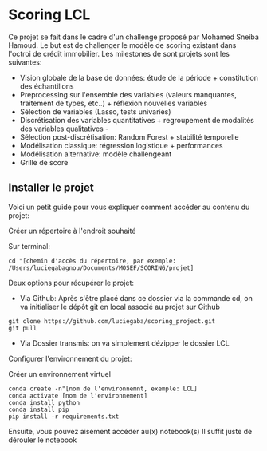 # Scoring LCL


Ce projet se fait dans le cadre d'un challenge proposé par Mohamed Sneiba Hamoud. Le but est de challenger le modèle de scoring existant dans l'octroi de crédit immobilier.
Les milestones de sont projets sont les suivantes: 
- Vision globale de la base de données: étude de la période + constitution des échantillons
- Preprocessing sur l'ensemble des variables (valeurs manquantes, traitement de types, etc..) + réflexion nouvelles variables
- Sélection de variables (Lasso, tests univariés) 
- Discrétisation des variables quantitatives + regroupement de modalités des variables qualitatives -
- Sélection post-discrétisation: Random Forest + stabilité temporelle
- Modélisation classique: régression logistique + performances
- Modélisation alternative: modèle challengeant
- Grille de score



## Installer le projet
 Voici un petit guide pour vous expliquer comment accéder au contenu du projet:
 
Créer un répertoire à l'endroit souhaité

Sur terminal:
```
cd "[chemin d'accès du répertoire, par exemple: /Users/luciegabagnou/Documents/MOSEF/SCORING/projet]

```
Deux options pour récupérer le projet: 

- Via Github: Après s'être placé dans ce dossier via la commande cd, on va initialiser le dépôt git en local associé au projet sur Github 

```
git clone https://github.com/luciegaba/scoring_project.git
git pull 
```

- Via Dossier transmis: on va simplement dézipper le dossier LCL

Configurer l'environnement du projet:


Créer un environnement virtuel 

```
conda create -n"[nom de l'environnemnt, exemple: LCL]
conda activate [nom de l'environnement]
conda install python 
conda install pip
pip install -r requirements.txt
```

Ensuite, vous pouvez aisément accéder au(x) notebook(s)
Il suffit juste de dérouler le notebook 
